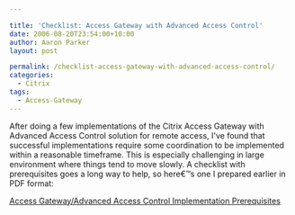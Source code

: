 ```yaml
---

title: 'Checklist: Access Gateway with Advanced Access Control'
date: 2006-08-20T23:54:00+10:00
author: Aaron Parker
layout: post

permalink: /checklist-access-gateway-with-advanced-access-control/
categories:
  - Citrix
tags:
  - Access-Gateway
---
```

After doing a few implementations of the Citrix Access Gateway with Advanced Access Control solution for remote access, I've found that successful implementations require some coordination to be implemented within a reasonable timeframe. This is especially challenging in large environment where things tend to move slowly. A checklist with prerequisites goes a long way to help, so here€™s one I prepared earlier in PDF format:

<a href="http://www.trustedaccess.info/files/folders/cag/entry30.aspx" target="_blank">Access Gateway/Advanced Access Control Implementation Prerequisites</a>